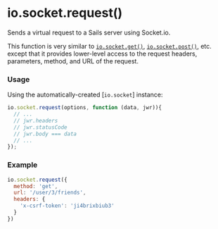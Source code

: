 # io.socket.request()

Sends a virtual request to a Sails server using Socket.io.

This function is very similar to [`io.socket.get()`](http://sailsjs.org/documentation/reference/web-sockets/socket-client/io-socket-get), [`io.socket.post()`](http://sailsjs.org/documentation/reference/web-sockets/socket-client/io-socket-post), etc. except that it provides lower-level access to the request headers, parameters, method, and URL of the request.

### Usage

Using the automatically-created [`io.socket`] instance:

```js
io.socket.request(options, function (data, jwr)){
  // ...
  // jwr.headers
  // jwr.statusCode
  // jwr.body === data
  // ...
});
```


### Example

```javascript
io.socket.request({
  method: 'get',
  url: '/user/3/friends',
  headers: {
    'x-csrf-token': 'ji4brixbiub3'
  }
})
```



<docmeta name="displayName" value="io.socket.request()">

